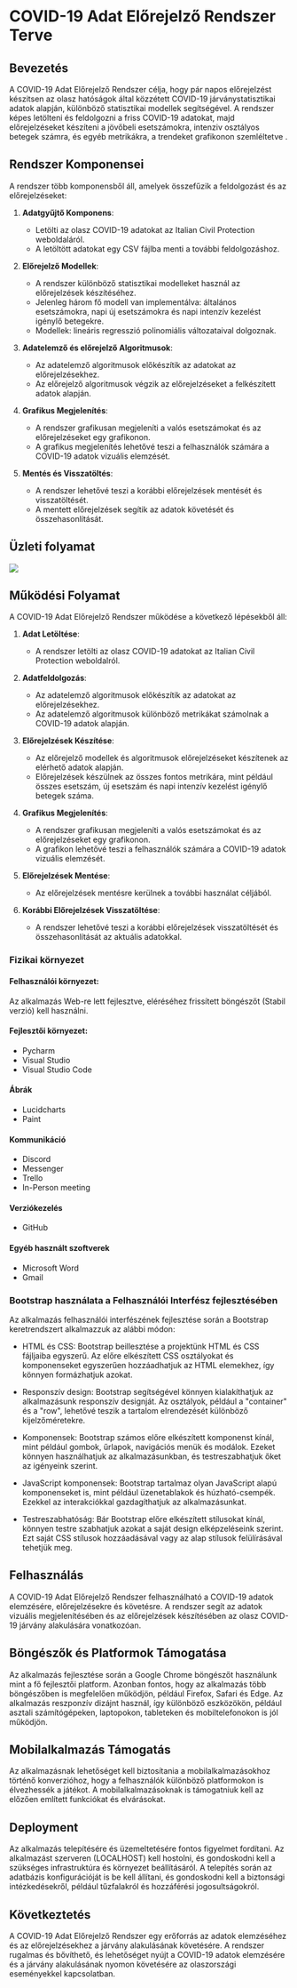 
# COVID-19 Adat Előrejelző Rendszer Terve

## Bevezetés

A COVID-19 Adat Előrejelző Rendszer célja, hogy pár napos előrejelzést készitsen az olasz hatóságok által közzétett COVID-19 járványstatisztikai adatok alapján, különböző statisztikai modellek segítségével. A rendszer képes letölteni és feldolgozni a friss COVID-19 adatokat, majd előrejelzéseket készíteni a jövőbeli esetszámokra, intenziv osztályos betegek számra, és egyéb metrikákra, a trendeket grafikonon szemléltetve .

## Rendszer Komponensei

A rendszer több komponensből áll, amelyek összefűzik a feldolgozást és az előrejelzéseket:

1. **Adatgyűjtő Komponens**:
   - Letölti az olasz COVID-19 adatokat az Italian Civil Protection weboldaláról.
   - A letöltött adatokat egy CSV fájlba menti a további feldolgozáshoz.


2. **Előrejelző Modellek**:
   - A rendszer különböző statisztikai modelleket használ az előrejelzések készítéséhez.
   - Jelenleg három fő modell van implementálva: általános esetszámokra, napi új esetszámokra és napi intenzív kezelést igénylő betegekre.
   - Modellek: lineáris regresszió polinomiális változataival dolgoznak.

3. **Adatelemző és előrejelző Algoritmusok**:
   - Az adatelemző algoritmusok előkészítik az adatokat az előrejelzésekhez.
   - Az előrejelző algoritmusok végzik az előrejelzéseket a felkészített adatok alapján.

4. **Grafikus Megjelenítés**:
   - A rendszer grafikusan megjeleníti a valós esetszámokat és az előrejelzéseket egy grafikonon.
   - A grafikus megjelenítés lehetővé teszi a felhasználók számára a COVID-19 adatok vizuális elemzését.

5. **Mentés és Visszatöltés**:
   - A rendszer lehetővé teszi a korábbi előrejelzések mentését és visszatöltését.
   - A mentett előrejelzések segítik az adatok követését és összehasonlítását.

## Üzleti folyamat

![](https://github.com/Buksii/szfmnagy23/blob/main/Project_Structure/img/Üzleti%20terv.png)

## Működési Folyamat

A COVID-19 Adat Előrejelző Rendszer működése a következő lépésekből áll:

1. **Adat Letöltése**:
   - A rendszer letölti az olasz COVID-19 adatokat az Italian Civil Protection weboldalról.

2. **Adatfeldolgozás**:
   - Az adatelemző algoritmusok előkészítik az adatokat az előrejelzésekhez.
   - Az adatelemző algoritmusok különböző metrikákat számolnak a COVID-19 adatok alapján.

3. **Előrejelzések Készítése**:
   - Az előrejelző modellek és algoritmusok előrejelzéseket készítenek az elérhető adatok alapján.
   - Előrejelzések készülnek az összes fontos metrikára, mint például összes esetszám, új esetszám és napi intenzív kezelést igénylő betegek száma.

4. **Grafikus Megjelenítés**:
   - A rendszer grafikusan megjeleníti a valós esetszámokat és az előrejelzéseket egy grafikonon.
   - A grafikon lehetővé teszi a felhasználók számára a COVID-19 adatok vizuális elemzését.

5. **Előrejelzések Mentése**:
   - Az előrejelzések mentésre kerülnek a további használat céljából.

6. **Korábbi Előrejelzések Visszatöltése**:
   - A rendszer lehetővé teszi a korábbi előrejelzések visszatöltését és összehasonlítását az aktuális adatokkal.

### Fizikai környezet
 #### Felhasználói környezet:
 Az alkalmazás Web-re lett fejlesztve, eléréséhez frissített böngészőt (Stabil verzió) kell használni. 
 #### Fejlesztői környezet:
 - Pycharm
 - Visual Studio
 - Visual Studio Code
 #### Ábrák
 - Lucidcharts 
 - Paint
 #### Kommunikáció
 - Discord
 - Messenger
 - Trello
 - In-Person meeting
 #### Verziókezelés
 - GitHub
 #### Egyéb használt szoftverek
 - Microsoft Word
 - Gmail

### Bootstrap használata a Felhasználói Interfész fejlesztésében

Az alkalmazás felhasználói interfészének fejlesztése során a Bootstrap keretrendszert alkalmazzuk az alábbi módon:

- HTML és CSS: Bootstrap beillesztése a projektünk HTML és CSS fájljaiba egyszerű. Az előre elkészített CSS osztályokat és komponenseket egyszerűen hozzáadhatjuk az HTML elemekhez, így könnyen formázhatjuk azokat.

- Responszív design: Bootstrap segítségével könnyen kialakíthatjuk az alkalmazásunk responszív designját. Az osztályok, például a "container" és a "row", lehetővé teszik a tartalom elrendezését különböző kijelzőméretekre.

- Komponensek: Bootstrap számos előre elkészített komponenst kínál, mint például gombok, űrlapok, navigációs menük és modálok. Ezeket könnyen használhatjuk az alkalmazásunkban, és testreszabhatjuk őket az igényeink szerint.

- JavaScript komponensek: Bootstrap tartalmaz olyan JavaScript alapú komponenseket is, mint például üzenetablakok és húzható-csempék. Ezekkel az interakciókkal gazdagíthatjuk az alkalmazásunkat.

- Testreszabhatóság: Bár Bootstrap előre elkészített stílusokat kínál, könnyen testre szabhatjuk azokat a saját design elképzeléseink szerint. Ezt saját CSS stílusok hozzáadásával vagy az alap stílusok felülírásával tehetjük meg.

## Felhasználás

A COVID-19 Adat Előrejelző Rendszer felhasználható a COVID-19 adatok elemzésére, előrejelzésekre és követésre. A rendszer segít az adatok vizuális megjelenítésében és az előrejelzések készítésében az olasz COVID-19 járvány alakulására vonatkozóan.

## Böngészők és Platformok Támogatása
Az alkalmazás fejlesztése során a Google Chrome böngészőt használunk mint a fő fejlesztői platform. Azonban fontos, hogy az alkalmazás több böngészőben is megfelelően működjön, például Firefox, Safari és Edge. Az alkalmazás reszponzív dizájnt használ, így különböző eszközökön, például asztali számítógépeken, laptopokon, tableteken és mobiltelefonokon is jól működjön.

## Mobilalkalmazás Támogatás
Az alkalmazásnak lehetőséget kell biztosítania a mobilalkalmazásokhoz történő konverzióhoz, hogy a felhasználók különböző platformokon is élvezhessék a játékot. A mobilalkalmazásoknak is támogatniuk kell az előzően említett funkciókat és elvárásokat.

## Deployment
Az alkalmazás telepítésére és üzemeltetésére fontos figyelmet fordítani. Az alkalmazást szerveren (LOCALHOST) kell hostolni, és gondoskodni kell a szükséges infrastruktúra és környezet beállításáról. A telepítés során az adatbázis konfigurációját is be kell állítani, és gondoskodni kell a biztonsági intézkedésekről, például tűzfalakról és hozzáférési jogosultságokról.

## Következtetés

A COVID-19 Adat Előrejelző Rendszer egy erőforrás az adatok elemzéséhez és az előrejelzésekhez a járvány alakulásának követésére. A rendszer rugalmas és bővíthető, és lehetőséget nyújt a COVID-19 adatok elemzésére és a járvány alakulásának nyomon követésére az olaszországi eseményekkel kapcsolatban.
